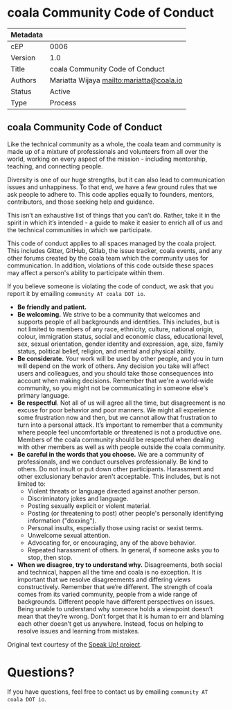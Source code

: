 # coala Community Code of Conduct

| Metadata |                                            |
| -------- | ------------------------------------------ |
| cEP      | 0006                                       |
| Version  | 1.0                                        |
| Title    | coala Community Code of Conduct            |
| Authors  | Mariatta Wijaya <mailto:mariatta@coala.io> |
| Status   | Active                                     |
| Type     | Process                                    |

## coala Community Code of Conduct

Like the technical community as a whole, the coala team and community is made
up of a mixture of professionals and volunteers from all over the world,
working on every aspect of the mission - including mentorship, teaching, and
connecting people.

Diversity is one of our huge strengths, but it can also lead to communication
issues and unhappiness. To that end, we have a few ground rules that we ask
people to adhere to. This code applies equally to founders, mentors,
contributors, and those seeking help and guidance.

This isn’t an exhaustive list of things that you can’t do. Rather, take it in
the spirit in which it’s intended - a guide to make it easier to enrich all
of us and the technical communities in which we participate.

This code of conduct applies to all spaces managed by the coala project. This
includes Gitter, GitHub, Gitlab, the issue tracker, coala events, and any other
forums created by the coala team which the community uses for communication.
In addition, violations of this code outside these spaces may affect a person's
ability to participate within them.

If you believe someone is violating the code of conduct, we ask that you
report it by emailing `community AT
coala DOT io`.

- **Be friendly and patient.**
- **Be welcoming.** We strive to be a community that welcomes and supports
  people of all backgrounds and identities. This includes, but is not limited
  to members of any race, ethnicity, culture, national origin, colour,
  immigration status, social and economic class, educational level, sex,
  sexual orientation, gender identity and expression, age, size, family status,
  political belief, religion, and mental and physical ability.
- **Be considerate.** Your work will be used by other people, and you in turn
  will depend on the work of others. Any decision you take will affect users
  and colleagues, and you should take those consequences into account when
  making decisions. Remember that we're a world-wide community, so you might
  not be communicating in someone else's primary language.
- **Be respectful**. Not all of us will agree all the time, but disagreement is
  no excuse for poor behavior and poor manners. We might all experience some
  frustration now and then, but we cannot allow that frustration to turn into
  a personal attack. It’s important to remember that a community where people
  feel uncomfortable or threatened is not a productive one. Members of the
  coala community should be respectful when dealing with other members as well
  as with people outside the coala community.
- **Be careful in the words that you choose.** We are a community of
  professionals, and we conduct ourselves professionally. Be kind to others.
  Do not insult or put down other participants. Harassment and other
  exclusionary behavior aren't acceptable. This includes, but is not limited
  to:
  - Violent threats or language directed against another person.
  - Discriminatory jokes and language.
  - Posting sexually explicit or violent material.
  - Posting (or threatening to post) other people's personally identifying
    information ("doxxing").
  - Personal insults, especially those using racist or sexist terms.
  - Unwelcome sexual attention.
  - Advocating for, or encouraging, any of the above behavior.
  - Repeated harassment of others. In general, if someone asks you to stop,
    then stop.
- **When we disagree, try to understand why.** Disagreements, both social and
  technical, happen all the time and coala is no exception. It is important
  that we resolve disagreements and differing views constructively. Remember
  that we’re different. The strength of coala comes from its varied community,
  people from a wide range of backgrounds. Different people have different
  perspectives on issues. Being unable to understand why someone holds a
  viewpoint doesn’t mean that they’re wrong. Don’t forget that it is human
  to err and blaming each other doesn’t get us anywhere. Instead, focus on
  helping to resolve issues and learning from mistakes.

Original text courtesy of the [Speak Up!
project](http://web.archive.org/web/20141109123859/http://speakup.io/coc.html).

# Questions?

If you have questions, feel free to contact us by emailing `community AT
coala DOT io`.
